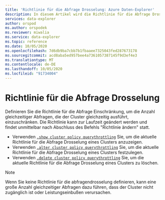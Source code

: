 ```yaml
---
title: 'Richtlinie für die Abfrage Drosselung: Azure Daten-Explorer'
description: In diesem Artikel wird die Richtlinie für die Abfrage Drosselung in Azure beschrieben Daten-Explorer
services: data-explorer
author: orspod
ms.author: orspodek
ms.reviewer: miwalia
ms.service: data-explorer
ms.topic: reference
ms.date: 10/05/2020
ms.openlocfilehash: 7d6db9ba7cbb7b1fbaaee7325043fed287673178
ms.sourcegitcommit: acd8aba5ed957bee4a7361057387145f9d3ef4e3
ms.translationtype: MT
ms.contentlocale: de-DE
ms.lasthandoff: 10/05/2020
ms.locfileid: "91734004"
---
```

# <a name="query-throttling-policy"></a>Richtlinie für die Abfrage Drosselung

Definieren Sie die Richtlinie für die Abfrage Einschränkung, um die Anzahl gleichzeitiger Abfragen, die der Cluster gleichzeitig ausführt, einzuschränken. Die Richtlinie kann zur Laufzeit geändert werden und findet unmittelbar nach Abschluss des Befehls "Richtlinie ändern" statt.

* Verwenden [`.show cluster policy querythrottling`](query-throttling-policy-commands.md#show-cluster-policy-querythrottling) Sie, um die aktuelle Richtlinie für die Abfrage Drosselung eines Clusters anzuzeigen.
* Verwenden [`.alter cluster policy querythrottling`](query-throttling-policy-commands.md#alter-cluster-policy-querythrottling) Sie, um die aktuelle Richtlinie für die Abfrage Drosselung eines Clusters festzulegen.
* Verwenden [`.delete cluster policy querythrottling`](query-throttling-policy-commands.md#delete-cluster-policy-querythrottling) Sie, um die aktuelle Richtlinie für die Abfrage Drosselung eines Clusters zu löschen.

> [!NOTE]
> Wenn Sie keine Richtlinie für die abfragendrosselung definieren, kann eine große Anzahl gleichzeitiger Abfragen dazu führen, dass der Cluster nicht zugänglich ist oder Leistungseinbußen verursachen.
